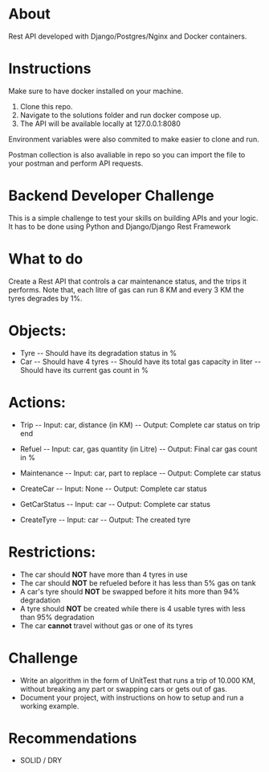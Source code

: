 # About
Rest API developed with Django/Postgres/Nginx and Docker containers.

# Instructions
Make sure to have docker installed on your machine.

1. Clone this repo.
2. Navigate to the solutions folder and run docker compose up.
3. The API will be available locally at 127.0.0.1:8080

Environment variables were also commited to make easier to clone and run.

Postman collection is also avaliable in repo so you can import the file to your postman and perform API requests.

# Backend Developer Challenge
This is a simple challenge to test your skills on building APIs and your logic.
It has to be done using Python and Django/Django Rest Framework

# What to do
Create a Rest API that controls a car maintenance status, and the trips it performs. Note that, each litre of gas can run 8 KM and every 3 KM the tyres degrades by 1%.


# Objects:
- Tyre
-- Should have its degradation status in %
- Car
-- Should have 4 tyres
-- Should have its total gas capacity in liter
-- Should have its current gas count in %

# Actions:
- Trip
-- Input: car, distance (in KM)
-- Output: Complete car status on trip end

- Refuel
-- Input: car, gas quantity (in Litre)
-- Output: Final car gas count in %

- Maintenance
-- Input: car, part to replace
-- Output: Complete car status

- CreateCar
-- Input: None
-- Output: Complete car status

- GetCarStatus
-- Input: car
-- Output: Complete car status

- CreateTyre
-- Input: car
-- Output: The created tyre

# Restrictions:
- The car should **NOT** have more than 4 tyres in use
- The car should **NOT** be refueled before it has less than 5% gas on tank
- A car's tyre should **NOT** be swapped before it hits more than 94% degradation
- A tyre should **NOT** be created while there is 4 usable tyres with less than 95% degradation
- The car **cannot** travel without gas or one of its tyres

# Challenge
- Write an algorithm in the form of UnitTest that runs a trip of 10.000 KM, without breaking any part or swapping cars or gets out of gas.
- Document your project, with instructions on how to setup and run a working example.

# Recommendations
- SOLID / DRY
